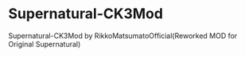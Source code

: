 # Supernatural-CK3Mod
Supernatural-CK3Mod by RikkoMatsumatoOfficial(Reworked MOD for Original Supernatural)
